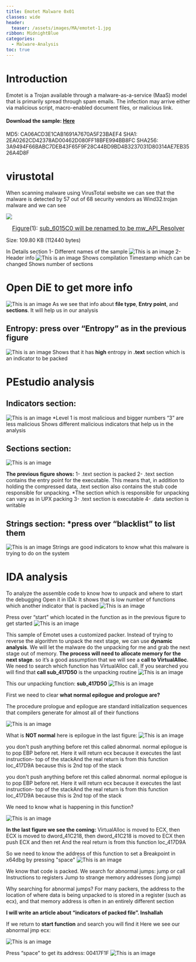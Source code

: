 ```yaml
---
title: Emotet Malware 0x01
classes: wide
header:
  teaser: /assets/images/MA/emotet-1.jpg
ribbon: MidnightBlue
categories:
  - Malware-Analysis
toc: true
---
```



# Introduction
Emotet is a Trojan available through a malware-as-a-service (MaaS) model that is primarily
spread through spam emails. The infection may arrive either via malicious script, macro-enabled
document files, or malicious link.

#### Download the sample: [Here](https://app.any.run/tasks/f907a5b5-689a-472d-a2f7-1a2c4899fc96/)
MD5: CA06ACD3E1CAB1691A7670A5F23BAEF4
SHA1: 2EA0262CD42378AD00462D080FF18BFE994BB8FC
SHA256: 3A9494F66BABC7DEB43F65F9F28C44BD9BD4B3237031D80314AE7EB3526A4D8F

# virustotal
When scanning malware using VirusTotal website we can see that the malware is detected by 57
out of 68 security vendors as Wind32.trojan malware and we can see

[![](/assets/images/MA/1.png)](/assets/images/MA/1.png)
<center><font size="3"> <u>Figure</u>(1): <u>sub_6015C0 will be renamed to be mw_API_Resolver </u> </font></center> 

Size: 109.80 KB (112440 bytes)

In Details section
1- Different names of the sample
    ![This is an image](/assets/images/MA/2.png)
2- Header info
    ![This is an image](/assets/images/MA/3.png)
    Shows compilation Timestamp which can be changed
    Shows number of sections

# Open **DiE** to get more info
![This is an image](/assets/images/MA/4.png)
As we see that info about **file type**, **Entry point**, and **sections**. It will help us in our analysis

## Entropy: press over “Entropy” as in the previous figure
![This is an image](/assets/images/MA/5.png)
Shows that it has **high** entropy in **.text** section which is an indicator to be packed

# PEstudio analysis

## Indicators section:
![This is an image](/assets/images/MA/6.png)
*Level 1 is most malicious and bigger numbers “3” are less malicious
Shows different malicious indicators that help us in the analysis

##  Sections section:
![This is an image](/assets/images/MA/7.png)

**The previous figure shows:**
    1- .text section is packed
    2- .text section contains the entry point for the executable. This means that, in addition to
        holding the compressed data, .text section also contains the stub code responsible for
        unpacking.
        *The section which is responsible for unpacking can vary as in UPX packing
    3- .text section is executable
    4- .data section is writable

## Strings section: *press over “blacklist” to list them 
![This is an image](/assets/images/MA/8.png)
Strings are good indicators to know what this malware is trying to do on the system

# IDA analysis

To analyze the assemble code to know how to unpack and where to start the debugging
Open it in IDA: It shows that is low number of functions which another indicator that is packed
![This is an image](/assets/images/MA/9.png)

Press over “start” which located in the function as in the previous figure to get started
![This is an image](/assets/images/MA/10.png)

This sample of Emotet uses a customized packer. Instead of trying to reverse the algorithm to
unpack the next stage, we can use **dynamic analysis**. We will let the malware do the unpacking
for me and grab the next stage out of memory. **The process will need to allocate memory for**
**the next stage**. so it’s a good assumption that we will see a **call to VirtualAlloc**.
We need to search which function has VirtualAlloc call.
If you searched you will find that **call sub_417D50** is the unpacking routine
![This is an image](/assets/images/MA/11.png)

This our unpacking function: **sub_417D50**
![This is an image](/assets/images/MA/12.png)

First we need to clear **what normal epilogue and prologue are?**

The procedure prologue and epilogue are standard initialization sequences that compilers
generate for almost all of their functions

![This is an image](/assets/images/MA/13.png)

What is **NOT normal** here is epilogue in the last figure:
![This is an image](/assets/images/MA/14.png)

you don't push anything before ret this called abnormal.
normal epilogue is to pop EBP before ret. Here it will return ecx because it executes the last
instruction- top of the stackAnd the real return is from this function loc_417D9A because this is 2nd top of the stack

you don't push anything before ret this called abnormal.
normal epilogue is to pop EBP before ret. Here it will return ecx because it executes the last
instruction- top of the stackAnd the real return is from this function loc_417D9A because this is 2nd top of the stack

We need to know what is happening in this function?

![This is an image](/assets/images/MA/15.png)

**In the last figure we see the coming:**
    VirtualAlloc is moved to ECX, then
    ECX is moved to dword_41C218, then
    dword_41C218 is moved to ECX
    then push ECX and then ret
    And the real return is from this function loc_417D9A

So we need to know the address of this function to set a Breakpoint in x64dbg by pressing "space"
![This is an image](/assets/images/MA/16.png)

We know that code is packed. We search for abnormal jumps:
    jump or call Instructions to registers
    Jump to strange memory addresses (long jump)

Why searching for abnormal jumps? For many packers, the address to the location of where data is
being unpacked to is stored in a register (such as ecx), and that memory address is often in an entirely
different section

**I will write an article about “indicators of packed file”. Inshallah**

If we return to **start function** and search you will find it
Here we see our abnormal jmp ecx:

![This is an image](/assets/images/MA/17.png)

Press “space” to get its address: 00417F1F
![This is an image](/assets/images/MA/18.png)













